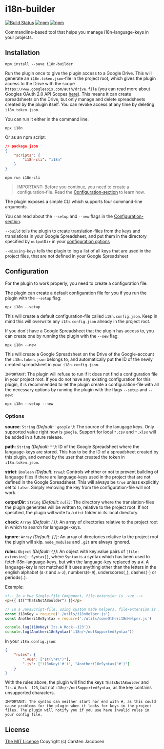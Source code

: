 # i18n-builder

[![Build Status](https://travis-ci.org/ElderAS/i18n-builder.svg?branch=master&style=flat-square)](https://travis-ci.org/ElderAS/i18n-builder)
[![npm](https://img.shields.io/npm/dt/i18n-builder.svg?style=flat-square)](https://www.npmjs.com/package/i18n-builder)
[![npm](https://img.shields.io/npm/v/i18n-builder.svg?style=flat-square)](https://www.npmjs.com/package/i18n-builder)

Commandline-based tool that helps you manage i18n-language-keys in your projects.

## Installation

```
npm install --save i18n-builder
```

Run the plugin once to give the plugin access to a Google Drive. This will generate an `i18n.token.json`-file in the project root, which gives the plugin access to the Drive with the scope `https://www.googleapis.com/auth/drive.file` (you can read more about Googles OAuth 2.0 API Scopes [here](https://developers.google.com/identity/protocols/oauth2/scopes#drive)). This means it can create spreadsheets on the Drive, but only manage and delete spreadsheets created by the plugin itself. You can revoke access at any time by deleting `ì18n.token.json`.

You can run it either in the command line:

```
npx i18n
```

Or as an npm script:

```json
// package.json
{
	"scripts": {
		"i18n-cli": "i18n"
	}
}
```

```
npm run i18n-cli
```

> IMPORTANT: Before you continue, you need to create a configuration-file. Read the [Configuration-section](#configuration) to learn how.

The plugin exposes a simple CLI which supports four command-line arguments.

You can read about the `--setup` and `--new` flags in the [Configuration-section](#configuration).

`--build` tells the plugin to create translation-files from the keys and translations in your Google Spreadsheet, and put them in the directory specified by `outputDir` in your [configuration options](#options)

`--missing-keys` tells the plugin to log a list of all keys that are used in the project files, that are not defined in your Google Spreadsheet

## Configuration

For the plugin to work properly, you need to create a configuration file.

The plugin can create a default configuration file for you if you run the plugin with the `--setup` flag:

```
npx i18n --setup
```

This will create a default configuration-file called `i18n.config.json`. Keep in mind this will overwrite any `i18n.config.json` already in the project root.

If you don't have a Google Spreadsheet that the plugin has access to, you can create one by running the plugin with the `--new` flag:

```
npx i18n --new
```

This will create a Google Spreadsheet on the Drive of the Google-account the `i18n.token.json` belongs to, and automatically put the ID of the newly created spreadsheet in your `i18n.config.json`.

`IMPORTANT`: The plugin will refuse to run if it does not find a configuration file in your project root. If you do not have any existing configuration for this plugin, it is recommended to let the plugin create a configuration-file with all the necessary options by running the plugin with the flags `--setup` and `--new`:

```
npx i18n --setup --new
```

### Options

**source**: `String` _(Default: `'google'`)_:
The source of the lanugage keys. Only supported value right now is `google`. Support for local `*.csv` and `*.xlsx` will be added in a future release.

**path**: `String` _(Default: `""`)_: ID of the Google Spreadsheet where the language-keys are stored. This has to be the ID of a spreadsheet created by this plugin, and owned by the user that created the token in `i18n.token.json`.

**strict**: `Boolean` _(Default: `true`)_:
Controls whether or not to prevent building of language files if there are language-keys used in the project that are not defined in the Google Spreadsheet. This will always be `true` unless explicitly set to `false`. Simply removing the key from the configuration-file will not work.

**outputDir**: `String` _(Default: `null`)_: The directory where the translation-files the plugin generates will be written to, relative to the project root. If not specified, the plugin will write to a `dist` folder in its local directory.

**check**: `Array` _(Default: `[]`)_: An array of directories relative to the project root in which to search for language-keys.

**ignore**: `Array` _(Default: `[]`)_: An array of directories relative to the project root the plugin will skip. `node_modules` and `.git` are always ignored.

**rules**: `Object` _(Default: `{}`)_: An object with key:value pairs of `[file-extension]: Syntax[]`, where `Syntax` is a syntax which has been used to fetch i18n-language-keys, but with the language-key replaced by a `#`. A language-key is not matched if it uses anything other than the letters in the english alphabet (`A-Z` and `a-z`), numbers(`0-9`), underscores(`_`), dashes(`-`) or periods(`.`).

Example:

```html
<!-- In a Vue Single-file Component, file-extension is .vue -->
<p>{{ $t("ThatsNotABoulder") }}</p>
```

```js
// In a JavaScript-file, using custom made helpers, file-extension is .js
const i18nKey = require('./utils/i18nHelper.js')
const Anotheri18nSyntax = require('./utils/someOtheri18nHelper.js')

console.log(i18nKey('Its.A_Rock--123'))
console.log(Anotheri18nSyntax('i18n/~/notSupportedSyntax'))
```

In your `i18n.config.json`:

```json
{
	"rules": {
		".vue": ["$t(\"#\")"],
		".js": ["i18nKey('#')", "Anotheri18nSyntax('#')"]
	}
}
```

With the rules above, the plugin will find the keys `ThatsNotABoulder` and `Its.A_Rock--123`, but not `i18n/~/notSupportedSyntax`, as the key contains unsupported characters.

```
IMPORTANT: The syntax can neither start nor end with #, as this could cause problems for the plugin when it looks for keys in the project files. The plugin will notify you if you use have invalid rules in your config file.
```

## License

[The MIT License](http://opensource.org/licenses/MIT)
Copyright (c) Carsten Jacobsen
